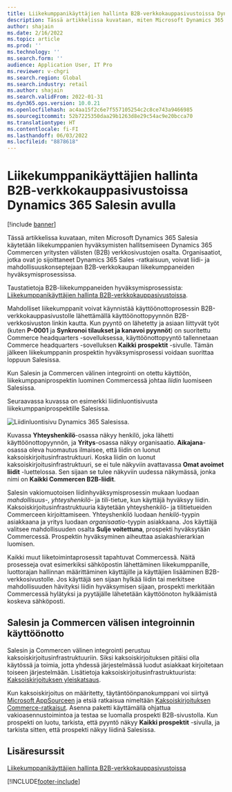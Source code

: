 ```yaml
---
title: Liikekumppanikäyttäjien hallinta B2B-verkkokauppasivustoissa Dynamics 365 Salesin avulla
description: Tässä artikkelissa kuvataan, miten Microsoft Dynamics 365 Salesia käytetään liikekumppanien hyväksymisten hallitsemiseen Dynamics 365 Commercen yritysten välisten (B2B) verkkosivustojen osalta.
author: shajain
ms.date: 2/16/2022
ms.topic: article
ms.prod: ''
ms.technology: ''
ms.search.form: ''
audience: Application User, IT Pro
ms.reviewer: v-chgri
ms.search.region: Global
ms.search.industry: retail
ms.author: shajain
ms.search.validFrom: 2022-01-31
ms.dyn365.ops.version: 10.0.21
ms.openlocfilehash: ac4aa15f2c6e7f557105254c2c8ce743a9466985
ms.sourcegitcommit: 52b7225350daa29b1263d8e29c54ac9e20bcca70
ms.translationtype: HT
ms.contentlocale: fi-FI
ms.lasthandoff: 06/03/2022
ms.locfileid: "8878618"
---
```

# <a name="manage-business-partner-users-on-b2b-e-commerce-websites-using-dynamics-365-sales"></a>Liikekumppanikäyttäjien hallinta B2B-verkkokauppasivustoissa Dynamics 365 Salesin avulla

[!include [banner](../../includes/banner.md)]

Tässä artikkelissa kuvataan, miten Microsoft Dynamics 365 Salesia käytetään liikekumppanien hyväksymisten hallitsemiseen Dynamics 365 Commercen yritysten välisten (B2B) verkkosivustojen osalta. Organisaatiot, jotka ovat jo sijoittaneet Dynamics 365 Sales -ratkaisuun, voivat liidi- ja mahdollisuuskonseptejaan B2B-verkkokaupan liikekumppaneiden hyväksymisprosessissa.

Taustatietoja B2B-liikekumppaneiden hyväksymisprosessista: [Liikekumppanikäyttäjien hallinta B2B-verkkokauppasivustoissa](manage-b2b-users.md).

Mahdolliset liikekumppanit voivat käynnistää käyttöönottoprosessin B2B-verkkokauppasivustolle lähettämällä käyttöönottopyynnön B2B-verkkosivuston linkin kautta. Kun pyyntö on lähetetty ja asiaan liittyvät työt (kuten **P-0001** ja **Synkronoi tilaukset ja kanavoi pyynnöt**) on suoritettu Commerce headquarters -sovelluksessa, käyttöönottopyyntö tallennetaan Commerce headquarters -sovelluksen **Kaikki prospektit** -sivulle. Tämän jälkeen liikekumppanin prospektin hyväksymisprosessi voidaan suorittaa loppuun Salesissa.

Kun Salesin ja Commercen välinen integrointi on otettu käyttöön, liikekumppaniprospektin luominen Commercessä johtaa *liidin* luomiseen Salesissa.

Seuraavassa kuvassa on esimerkki liidinluontisivusta liikekumppaniprospektille Salesissa.

![Liidinluontisivu Dynamics 365 Salesissa.](../media/LeadInSales.png)

Kuvassa **Yhteyshenkilö**-osassa näkyy henkilö, joka lähetti käyttöönottopyynnön, ja **Yritys**-osassa näkyy organisaatio. **Aikajana**-osassa oleva huomautus ilmaisee, että liidin on luonut kaksoiskirjoitusinfrastruktuuri. Koska liidin on luonut kaksoiskirjoitusinfrastruktuuri, se ei tule näkyviin avattavassa **Omat avoimet liidit** -luettelossa. Sen sijaan se tulee näkyviin uudessa näkymässä, jonka nimi on **Kaikki Commercen B2B-liidit**.

Salesin vakiomuotoisen liidinhyväksymisprosessin mukaan luodaan *mahdollisuus*-, *yhteyshenkilö*- ja *tili*-tietue, kun käyttäjä hyväksyy liidin. Kaksoiskirjoitusinfrastruktuuria käytetään yhteyshenkilö- ja tilitietueiden Commerceen kirjoittamiseen. Yhteyshenkilö luodaan *henkilö*-tyypin asiakkaana ja yritys luodaan *organisaatio*-tyypin asiakkaana. Jos käyttäjä valitsee mahdollisuuden osalta **Sulje voitettuna**, prospekti hyväksytään Commercessä. Prospektin hyväksyminen aiheuttaa asiakashierarkian luomisen.

Kaikki muut liiketoimintaprosessit tapahtuvat Commercessä. Näitä prosesseja ovat esimerkiksi sähköpostin lähettäminen liikekumppanille, luottorajan hallinnan määrittäminen käyttäjille ja käyttäjien lisääminen B2B-verkkosivustolle. Jos käyttäjä sen sijaan hylkää liidin tai merkitsee mahdollisuuden hävityksi liidin hyväksymisen sijaan, prospekti merkitään Commercessä hylätyksi ja pyytäjälle lähetetään käyttöönoton hylkäämistä koskeva sähköposti.

## <a name="enable-integration-between-sales-and-commerce"></a>Salesin ja Commercen välisen integroinnin käyttöönotto

Salesin ja Commercen välinen integrointi perustuu kaksoiskirjoitusinfrastruktuuriin. Siksi kaksoiskirjoituksen pitäisi olla käytössä ja toimia, jotta yhdessä järjestelmässä luodut asiakkaat kirjoitetaan toiseen järjestelmään. Lisätietoja kaksoiskirjoitusinfrastruktuurista: [Kaksoiskirjoituksen yleiskatsaus](/dynamics365/fin-ops-core/dev-itpro/data-entities/dual-write/dual-write-overview).

Kun kaksoiskirjoitus on määritetty, täytäntöönpanokumppani voi siirtyä [Microsoft AppSourceen](https://appsource.microsoft.com/) ja etsiä ratkaisua nimeltään [Kaksoiskirjoituksen Commerce-ratkaisut](https://partner.microsoft.com/dashboard/commercial-marketplace/offers/7ca1d8c9-dc79-4cb7-a82e-8dc96a25acca/overview). Asenna paketti käyttämällä ohjattua vakioasennustoimintoa ja testaa se luomalla prospekti B2B-sivustolla. Kun prospekti on luotu, tarkista, että pyyntö näkyy **Kaikki prospektit** -sivulla, ja tarkista sitten, että prospekti näkyy liidinä Salesissa.

## <a name="additional-resources"></a>Lisäresurssit

[Liikekumppanikäyttäjien hallinta B2B-verkkokauppasivustoissa](manage-b2b-users.md)

[!INCLUDE[footer-include](../../includes/footer-banner.md)]
